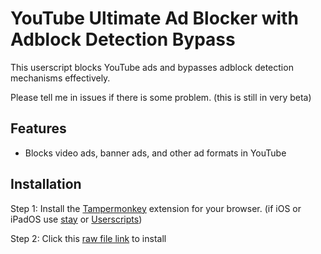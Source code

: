 # YouTube Ultimate Ad Blocker with Adblock Detection Bypass

This userscript blocks YouTube ads and bypasses adblock detection mechanisms effectively.

Please tell me in issues if there is some problem. (this is still in very beta)

## Features
- Blocks video ads, banner ads, and other ad formats in YouTube

## Installation
Step 1: Install the [Tampermonkey](https://www.tampermonkey.net/) extension for your browser. (if iOS or iPadOS use [stay](https://apps.apple.com/tw/app/stay-for-safari-瀏覽器伴侶/id1591620171) or [Userscripts](https://apps.apple.com/us/app/userscripts/id1463298887))

Step 2: Click this [raw file link](https://raw.githubusercontent.com/GodgamingonYT/YouTube-AdBlocker-userscript/main/youtube-adblocker.user.js) to install
